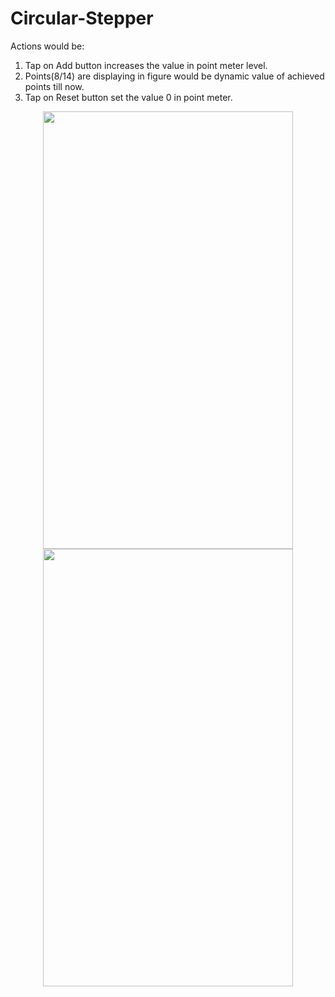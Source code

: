 # Circular-Stepper
Actions would be:

1. Tap on Add button increases the value in point meter level.
2. Points(8/14) are displaying in figure would be dynamic value of achieved points till now.
3. Tap on Reset button set the value 0 in point meter.
 
<p align="center">
<img src="https://user-images.githubusercontent.com/28338493/40958156-e17a3296-68b5-11e8-8830-06c548ea6dc1.png" width="400" height="700"/>
<img src="https://user-images.githubusercontent.com/28338493/40958158-e32f4284-68b5-11e8-9346-97ad3928ebe8.png" width="400" height="700"/>
</p>
